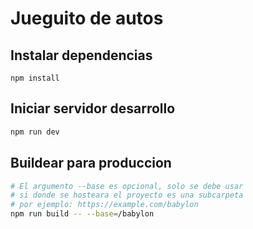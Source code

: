 # Jueguito de autos

## Instalar dependencias
```
npm install
```

## Iniciar servidor desarrollo
```bash
npm run dev
```

## Buildear para produccion
```bash
# El argumento --base es opcional, solo se debe usar
# si donde se hosteara el proyecto es una subcarpeta
# por ejemplo: https://example.com/babylon
npm run build -- --base=/babylon
```